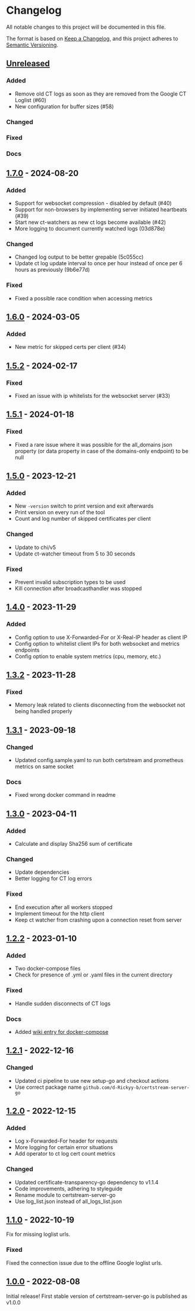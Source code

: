 # Changelog

All notable changes to this project will be documented in this file.

The format is based on [Keep a Changelog](https://keepachangelog.com/en/1.0.0/),
and this project adheres to [Semantic Versioning](https://semver.org/spec/v2.0.0.html).

## [Unreleased]
### Added
- Remove old CT logs as soon as they are removed from the Google CT Loglist (#60)
- New configuration for buffer sizes (#58)
### Changed
### Fixed
### Docs

## [1.7.0] - 2024-08-20
### Added
- Support for websocket compression - disabled by default (#40)
- Support for non-browsers by implementing server initiated heartbeats (#39)
- Start new ct-watchers as new ct logs become available (#42)
- More logging to document currently watched logs (03d878e)
 
### Changed
- Changed log output to be better grepable (5c055cc)
- Update ct log update interval to once per hour instead of once per 6 hours as previously (9b6e77d)

### Fixed
- Fixed a possible race condition when accessing metrics

## [1.6.0] - 2024-03-05
### Added
- New metric for skipped certs per client (#34)

## [1.5.2] - 2024-02-17
### Fixed
- Fixed an issue with ip whitelists for the websocket server (#33)

## [1.5.1] - 2024-01-18
### Fixed
- Fixed a rare issue where it was possible for the all_domains json property (or data property in case of the domains-only endpoint) to be null 

## [1.5.0] - 2023-12-21
### Added
- New `-version` switch to print version and exit afterwards
- Print version on every run of the tool
- Count and log number of skipped certificates per client

### Changed
- Update to chi/v5
- Update ct-watcher timeout from 5 to 30 seconds

### Fixed
- Prevent invalid subscription types to be used
- Kill connection after broadcasthandler was stopped

## [1.4.0] - 2023-11-29
### Added
- Config option to use X-Forwarded-For or X-Real-IP header as client IP
- Config option to whitelist client IPs for both websocket and metrics endpoints
- Config option to enable system metrics (cpu, memory, etc.)

## [1.3.2] - 2023-11-28
### Fixed
- Memory leak related to clients disconnecting from the websocket not being handled properly

## [1.3.1] - 2023-09-18
### Changed
- Updated config.sample.yaml to run both certstream and prometheus metrics on same socket

### Docs
- Fixed wrong docker command in readme

## [1.3.0] - 2023-04-11
### Added
- Calculate and display Sha256 sum of certificate

### Changed
- Update dependencies
- Better logging for CT log errors

### Fixed
- End execution after all workers stopped
- Implement timeout for the http client
- Keep ct watcher from crashing upon a connection reset from server

## [1.2.2] - 2023-01-10
### Added
- Two docker-compose files
- Check for presence of .yml or .yaml files in the current directory

### Fixed
- Handle sudden disconnects of CT logs

### Docs
- Added [wiki entry for docker-compose](https://github.com/d-Rickyy-b/certstream-server-go/wiki/Collecting-and-Visualizing-Metrics) 

## [1.2.1] - 2022-12-16
### Changed
- Updated ci pipeline to use new setup-go and checkout actions
- Use correct package name `github.com/d-Rickyy-b/certstream-server-go`

## [1.2.0] - 2022-12-15
### Added
- Log x-Forwarded-For header for requests
- More logging for certain error situations
- Add operator to ct log cert count metrics

### Changed
- Updated certificate-transparency-go dependency to v1.1.4
- Code improvements, adhering to styleguide
- Rename module to certstream-server-go
- Use log_list.json instead of all_logs_list.json

## [1.1.0] - 2022-10-19
Fix for missing loglist urls.

### Fixed
Fixed the connection issue due to the offline Google loglist urls.

## [1.0.0] - 2022-08-08
Initial release! First stable version of certstream-server-go is published as v1.0.0

[unreleased]: https://github.com/d-Rickyy-b/certstream-server-go/compare/v1.7.0...HEAD
[1.7.0]: https://github.com/d-Rickyy-b/certstream-server-go/compare/v1.6.0...v1.7.0
[1.6.0]: https://github.com/d-Rickyy-b/certstream-server-go/compare/v1.5.2...v1.6.0
[1.5.2]: https://github.com/d-Rickyy-b/certstream-server-go/compare/v1.5.1...v1.5.2
[1.5.1]: https://github.com/d-Rickyy-b/certstream-server-go/compare/v1.5.0...v1.5.1
[1.5.0]: https://github.com/d-Rickyy-b/certstream-server-go/compare/v1.4.0...v1.5.0
[1.4.0]: https://github.com/d-Rickyy-b/certstream-server-go/compare/v1.3.2...v1.4.0
[1.3.2]: https://github.com/d-Rickyy-b/certstream-server-go/compare/v1.3.1...v1.3.2
[1.3.1]: https://github.com/d-Rickyy-b/certstream-server-go/compare/v1.3.0...v1.3.1
[1.3.0]: https://github.com/d-Rickyy-b/certstream-server-go/compare/v1.2.2...v1.3.0
[1.2.2]: https://github.com/d-Rickyy-b/certstream-server-go/compare/v1.2.1...v1.2.2
[1.2.1]: https://github.com/d-Rickyy-b/certstream-server-go/compare/v1.2.0...v1.2.1
[1.2.0]: https://github.com/d-Rickyy-b/certstream-server-go/compare/v1.1.0...v1.2.0
[1.1.0]: https://github.com/d-Rickyy-b/certstream-server-go/compare/v1.0.0...v1.1.0
[1.0.0]: https://github.com/d-Rickyy-b/certstream-server-go/tree/v1.0.0
